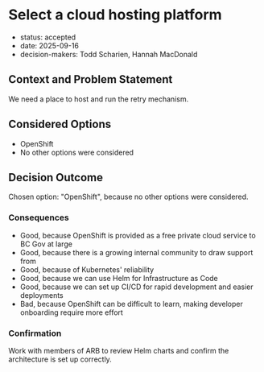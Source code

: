 [//]: # (bc-madr v0.1)
<!-- modified MADR 4.0.0 -->

# Select a cloud hosting platform

* status: accepted
* date: 2025-09-16
* decision-makers: Todd Scharien, Hannah MacDonald

## Context and Problem Statement

We need a place to host and run the retry mechanism.

## Considered Options

* OpenShift
* No other options were considered

## Decision Outcome

Chosen option: "OpenShift", because no other options were considered.

### Consequences

* Good, because OpenShift is provided as a free private cloud service to BC Gov at large
* Good, because there is a growing internal community to draw support from
* Good, because of Kubernetes' reliability
* Good, because we can use Helm for Infrastructure as Code
* Good, because we can set up CI/CD for rapid development and easier deployments
* Bad, because OpenShift can be difficult to learn, making developer onboarding require more effort

### Confirmation

Work with members of ARB to review Helm charts and confirm the architecture is set up correctly.
